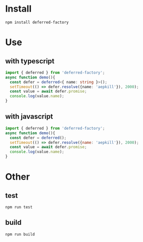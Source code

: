 # Install

`npm install deferred-factory`

# Use

## with typescript

``` typescript
import { deferred } from 'deferred-factory';
async function demo(){
  const defer = deferred<{ name: string }>();
  setTimeout(() => defer.resolve({name: 'aepkill'}), 2000);
  const value = await defer.promise;
  console.log(value.name);
}
```

## with  javascript

```javascript
import { deferred } from 'deferred-factory';
async function demo(){
  const defer = deferred();
  setTimeout(() => defer.resolve({name: 'aepkill'}), 2000);
  const value = await defer.promise;
  console.log(value.name);
}
```

# Other

## test

`npm run test`

## build

`npm run build`